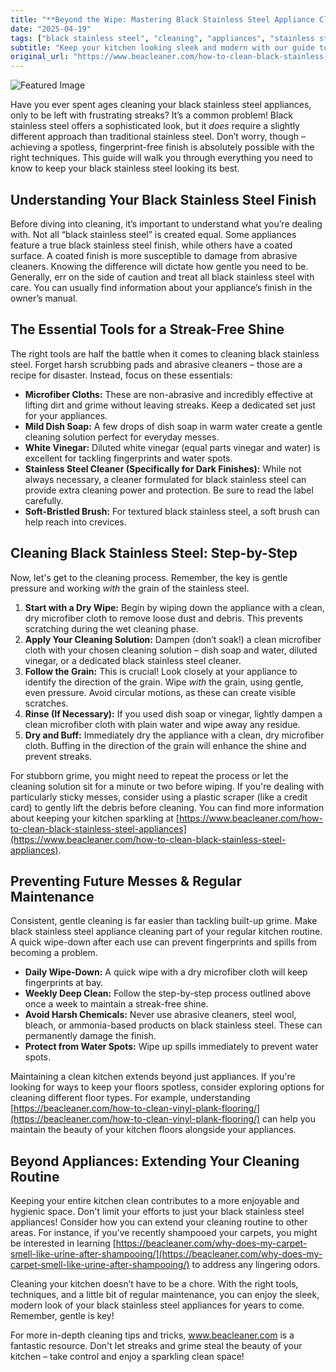 ```yaml
---
title: "**Beyond the Wipe: Mastering Black Stainless Steel Appliance Cleaning (and Avoiding Streaks!)**"
date: "2025-04-19"
tags: ["black stainless steel", "cleaning", "appliances", "stainless steel cleaner", "streak-free", "kitchen", "maintenance"]
subtitle: "Keep your kitchen looking sleek and modern with our guide to effectively cleaning black stainless steel – without the frustration."
original_url: "https://www.beacleaner.com/how-to-clean-black-stainless-steel-appliances"
---
```




![Featured Image](https://res.cloudinary.com/dnm0udlvz/image/upload/v1745048363/article_image_24_h4prmw.jpg)

Have you ever spent ages cleaning your black stainless steel appliances, only to be left with frustrating streaks? It’s a common problem! Black stainless steel offers a sophisticated look, but it *does* require a slightly different approach than traditional stainless steel. Don’t worry, though – achieving a spotless, fingerprint-free finish is absolutely possible with the right techniques. This guide will walk you through everything you need to know to keep your black stainless steel looking its best. 

## Understanding Your Black Stainless Steel Finish

Before diving into cleaning, it’s important to understand what you’re dealing with. Not all “black stainless steel” is created equal. Some appliances feature a true black stainless steel finish, while others have a coated surface. A coated finish is more susceptible to damage from abrasive cleaners. Knowing the difference will dictate how gentle you need to be. Generally, err on the side of caution and treat all black stainless steel with care. You can usually find information about your appliance’s finish in the owner’s manual. 

## The Essential Tools for a Streak-Free Shine

The right tools are half the battle when it comes to cleaning black stainless steel. Forget harsh scrubbing pads and abrasive cleaners – those are a recipe for disaster. Instead, focus on these essentials:

*   **Microfiber Cloths:** These are non-abrasive and incredibly effective at lifting dirt and grime without leaving streaks. Keep a dedicated set just for your appliances.
*   **Mild Dish Soap:** A few drops of dish soap in warm water create a gentle cleaning solution perfect for everyday messes.
*   **White Vinegar:** Diluted white vinegar (equal parts vinegar and water) is excellent for tackling fingerprints and water spots.
*   **Stainless Steel Cleaner (Specifically for Dark Finishes):** While not always necessary, a cleaner formulated for black stainless steel can provide extra cleaning power and protection. Be sure to read the label carefully.
*   **Soft-Bristled Brush:** For textured black stainless steel, a soft brush can help reach into crevices.

## Cleaning Black Stainless Steel: Step-by-Step

Now, let's get to the cleaning process. Remember, the key is gentle pressure and working *with* the grain of the stainless steel. 

1.  **Start with a Dry Wipe:** Begin by wiping down the appliance with a clean, dry microfiber cloth to remove loose dust and debris. This prevents scratching during the wet cleaning phase.
2.  **Apply Your Cleaning Solution:** Dampen (don’t soak!) a clean microfiber cloth with your chosen cleaning solution – dish soap and water, diluted vinegar, or a dedicated black stainless steel cleaner.
3.  **Follow the Grain:** This is crucial! Look closely at your appliance to identify the direction of the grain. Wipe *with* the grain, using gentle, even pressure. Avoid circular motions, as these can create visible scratches.
4.  **Rinse (If Necessary):** If you used dish soap or vinegar, lightly dampen a clean microfiber cloth with plain water and wipe away any residue.
5.  **Dry and Buff:** Immediately dry the appliance with a clean, dry microfiber cloth. Buffing in the direction of the grain will enhance the shine and prevent streaks. 

For stubborn grime, you might need to repeat the process or let the cleaning solution sit for a minute or two before wiping. If you're dealing with particularly sticky messes, consider using a plastic scraper (like a credit card) to gently lift the debris before cleaning. You can find more information about keeping your kitchen sparkling at [https://www.beacleaner.com/how-to-clean-black-stainless-steel-appliances](https://www.beacleaner.com/how-to-clean-black-stainless-steel-appliances).

## Preventing Future Messes & Regular Maintenance

Consistent, gentle cleaning is far easier than tackling built-up grime. Make black stainless steel appliance cleaning part of your regular kitchen routine. A quick wipe-down after each use can prevent fingerprints and spills from becoming a problem. 

*   **Daily Wipe-Down:** A quick wipe with a dry microfiber cloth will keep fingerprints at bay.
*   **Weekly Deep Clean:** Follow the step-by-step process outlined above once a week to maintain a streak-free shine.
*   **Avoid Harsh Chemicals:** Never use abrasive cleaners, steel wool, bleach, or ammonia-based products on black stainless steel. These can permanently damage the finish.
*   **Protect from Water Spots:** Wipe up spills immediately to prevent water spots.

Maintaining a clean kitchen extends beyond just appliances. If you're looking for ways to keep your floors spotless, consider exploring options for cleaning different floor types. For example, understanding [https://beacleaner.com/how-to-clean-vinyl-plank-flooring/](https://beacleaner.com/how-to-clean-vinyl-plank-flooring/) can help you maintain the beauty of your kitchen floors alongside your appliances.



## Beyond Appliances: Extending Your Cleaning Routine

Keeping your entire kitchen clean contributes to a more enjoyable and hygienic space. Don't limit your efforts to just your black stainless steel appliances! Consider how you can extend your cleaning routine to other areas. For instance, if you've recently shampooed your carpets, you might be interested in learning [https://beacleaner.com/why-does-my-carpet-smell-like-urine-after-shampooing/](https://beacleaner.com/why-does-my-carpet-smell-like-urine-after-shampooing/) to address any lingering odors. 

Cleaning your kitchen doesn’t have to be a chore. With the right tools, techniques, and a little bit of regular maintenance, you can enjoy the sleek, modern look of your black stainless steel appliances for years to come. Remember, gentle is key! 

For more in-depth cleaning tips and tricks, www.beacleaner.com is a fantastic resource. Don't let streaks and grime steal the beauty of your kitchen – take control and enjoy a sparkling clean space!